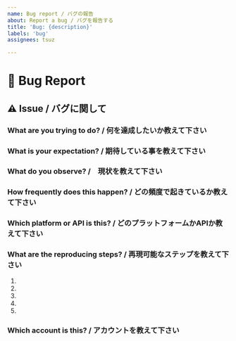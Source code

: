 ```yaml
---
name: Bug report / バグの報告
about: Report a bug / バグを報告する
title: 'Bug: {description}'
labels: 'bug'
assignees: tsuz

---
```


# 🐞 Bug Report

## ⚠️ Issue / バグに関して

### What are you trying to do? / 何を達成したいか教えて下さい

### What is your expectation? / 期待している事を教えて下さい

### What do you observe? /　現状を教えて下さい

### How frequently does this happen? / どの頻度で起きているか教えて下さい
<!--
If it's API, please provide how many per 10,000 requests
APIの場合は１万回中何回起きるか教えて下さい
-->

### Which platform or API is this? / どのプラットフォームかAPIか教えて下さい
<!--
Please provide versions 
バージョンもここに記載して下さい
-->

<!-- 
### Which style is this? / スタイルを教えて下さい
answer if applicable / 使っていれば教えて下さい
-->


### What are the reproducing steps? / 再現可能なステップを教えて下さい

1.
2.
3.
4.
5.


### Which account is this? / アカウントを教えて下さい


